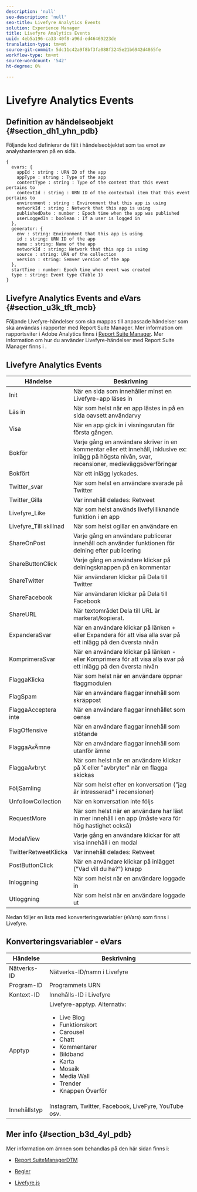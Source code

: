 ```yaml
---
description: 'null'
seo-description: 'null'
seo-title: Livefyre Analytics Events
solution: Experience Manager
title: Livefyre Analytics Events
uuid: 4eb5a196-ca33-40f8-a96d-ed46469223de
translation-type: tm+mt
source-git-commit: 5dc11c42a9f8bf3fa088f3245e21b6942d4865fe
workflow-type: tm+mt
source-wordcount: '542'
ht-degree: 0%

---
```



# Livefyre Analytics Events

## Definition av händelseobjekt {#section_dh1_yhn_pdb}

Följande kod definierar de fält i händelseobjektet som tas emot av analyshanteraren på en sida.

```
{
  evars: {
    appId : string : URN ID of the app
    appType : string : Type of the app
    contentType : string : Type of the content that this event pertains to
    contextId : string : URN ID of the contextual item that this event pertains to
    environment : string : Environment that this app is using
    networkId : string : Network that this app is using
    publishedDate : number : Epoch time when the app was published
    userLoggedIn : boolean : If a user is logged in
  },
  generator: {
    env : string: Environment that this app is using
    id : string: URN ID of the app
    name : string: Name of the app
    networkId : string: Network that this app is using
    source : string: URN of the collection
    version : string: Semver version of the app
  },
  startTime : number: Epoch time when event was created
  type : string: Event type (Table 1)
}
```

## Livefyre Analytics Events and eVars {#section_u3k_tft_mcb}

Följande Livefyre-händelser som ska mappas till anpassade händelser som ska användas i rapporter med Report Suite Manager. Mer information om rapportsviter i Adobe Analytics finns i [Report Suite Manager](https://docs.adobe.com/content/help/en/analytics/admin/manage-report-suites/report-suites-admin.html). Mer information om hur du använder Livefyre-händelser med Report Suite Manager finns i [](../livefyre-analytics/c-use-livefyre-with-adobe-analytics.md#section_iks_kgd_4cb).

## Livefyre Analytics Events

| Händelse | Beskrivning |
|---|---|
| Init | När en sida som innehåller minst en Livefyre-app läses in |
| Läs in | När som helst när en app lästes in på en sida oavsett användarvy |
| Visa | När en app gick in i visningsrutan för första gången. |
| Bokför | Varje gång en användare skriver in en kommentar eller ett innehåll, inklusive ex: inlägg på högsta nivån, svar, recensioner, medieväggsöverföringar |
| Bokfört | När ett inlägg lyckades. |
| Twitter_svar | När som helst en användare svarade på Twitter |
| Twitter_Gilla | Var innehåll delades: Retweet |
| Livefyre_Like | När som helst används livefyllliknande funktion i en app |
| Livefyre_Till skillnad | När som helst ogillar en användare en |
| ShareOnPost | Varje gång en användare publicerar innehåll och använder funktionen för delning efter publicering |
| ShareButtonClick | Varje gång en användare klickar på delningsknappen på en kommentar |
| ShareTwitter | När användaren klickar på Dela till Twitter |
| ShareFacebook | När användaren klickar på Dela till Facebook |
| ShareURL | När textområdet Dela till URL är markerat/kopierat. |
| ExpanderaSvar | När en användare klickar på länken + eller Expandera för att visa alla svar på ett inlägg på den översta nivån |
| KomprimeraSvar | När en användare klickar på länken - eller Komprimera för att visa alla svar på ett inlägg på den översta nivån |
| FlaggaKlicka | När som helst när en användare öppnar flaggmodulen |
| FlagSpam | När en användare flaggar innehåll som skräppost |
| FlaggaAcceptera inte | När en användare flaggar innehållet som oense |
| FlagOffensive | När en användare flaggar innehåll som stötande |
| FlaggaAvÄmne | När en användare flaggar innehåll som utanför ämne |
| FlaggaAvbryt | När som helst när en användare klickar på X eller &quot;avbryter&quot; när en flagga skickas |
| FöljSamling | När som helst efter en konversation (&quot;jag är intresserad&quot; i recensioner) |
| UnfollowCollection | När en konversation inte följs |
| RequestMore | När som helst när en användare har läst in mer innehåll i en app (måste vara för hög hastighet också) |
| ModalView | Varje gång en användare klickar för att visa innehåll i en modal |
| TwitterRetweetKlicka | Var innehåll delades: Retweet |
| PostButtonClick | När en användare klickar på inlägget (&quot;Vad vill du ha?&quot;) knapp |
| Inloggning | När som helst när en användare loggade in |
| Utloggning | När som helst när en användare loggade ut |

Nedan följer en lista med konverteringsvariabler (eVars) som finns i Livefyre.

## Konverteringsvariabler - eVars

| Händelse | Beskrivning |
|--- |--- |
| Nätverks-ID | Nätverks-ID/namn i Livefyre |
| Program-ID | Programmets URN |
| Kontext-ID | Innehålls-ID i Livefyre |
| Apptyp | Livefyre-apptyp. Alternativ: <br><ul><li>Live Blog  </li><li> Funktionskort</li><li>Carousel</li><li>Chatt </li><li>Kommentarer</li><li>Bildband</li><li>Karta</li><li>Mosaik</li><li>Media Wall</li><li>Trender</li><li>Knappen Överför</li></ul> |
| Innehållstyp | Instagram, Twitter, Facebook, LiveFyre, YouTube osv. |

## Mer info {#section_b3d_4yl_pdb}

Mer information om ämnen som behandlas på den här sidan finns i:

* [Report Suite](https://docs.adobe.com/content/help/en/analytics/admin/manage-report-suites/report-suites-admin.html)[ManagerDTM](https://docs.adobe.com/content/help/en/livefyre/using/apps/filmstrip/c-filmstrip-app.html)

* [Regler](https://docs.adobe.com/content/help/en/dtm/using/resources/rules/create-rules.html)
* [Livefyre.js](/help/implementation/c-livefyre.js.md)